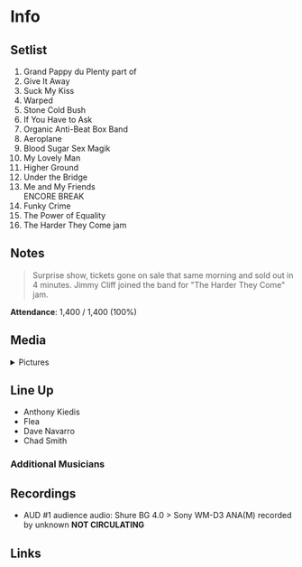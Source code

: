 # Info

## Setlist

1. Grand Pappy du Plenty part of
2. Give It Away
3. Suck My Kiss
4. Warped
5. Stone Cold Bush
6. If You Have to Ask
7. Organic Anti-Beat Box Band
8. Aeroplane
9. Blood Sugar Sex Magik
10. My Lovely Man
11. Higher Ground
12. Under the Bridge
13. Me and My Friends
<br> ENCORE BREAK
14. Funky Crime
15. The Power of Equality
16. The Harder They Come jam

## Notes

> Surprise show, tickets gone on sale that same morning and sold out in 4 minutes. Jimmy Cliff joined the band for "The Harder They Come" jam.

**Attendance**: 1,400 / 1,400 (100%)

## Media 

<details>
  <summary>Pictures</summary>
  <!--<img alt="Setlist" title="Setlist" src="_.jpg" height="200" />-->
</details>

## Line Up

* Anthony Kiedis
* Flea
* Dave Navarro
* Chad Smith

### Additional Musicians

## Recordings

* AUD #1 audience audio: Shure BG 4.0 > Sony WM-D3 ANA(M) recorded by unknown **NOT CIRCULATING**

## Links
